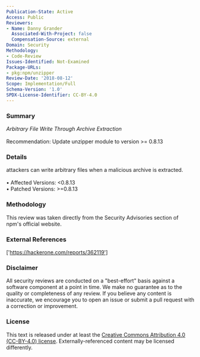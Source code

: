 ```yaml
---
Publication-State: Active
Access: Public
Reviewers:
- Name: Danny Grander
  Associated-With-Project: false
  Compensation-Source: external
Domain: Security
Methodology:
- Code-Review
Issues-Identified: Not-Examined
Package-URLs:
- pkg:npm/unzipper
Review-Date: '2018-08-12'
Scope: Implementation/Full
Schema-Version: '1.0'
SPDX-License-Identifier: CC-BY-4.0
---
```

### Summary
*Arbitrary File Write Through Archive Extraction*<br><br>Recommendation: Update unzipper module to version >= 0.8.13
### Details
attackers can write arbitrary files when a malicious archive is extracted.
<br><br>• Affected Versions: <0.8.13
<br>• Patched Versions: >=0.8.13
### Methodology
This review was taken directly from the Security Advisories section of npm's official website.
### External References
['https://hackerone.com/reports/362119']
### Disclaimer
All security reviews are conducted on a "best-effort" basis against a software component at a point in time. We make no guarantee as to the quality or completeness of any review. If you believe any content is inaccurate, we encourage you to open an issue or submit a pull request with a correction or improvement.
### License
This text is released under at least the [Creative Commons Attribution 4.0 (CC-BY-4.0) license](https://creativecommons.org/licenses/by/4.0/legalcode.txt). Externally-referenced content may be licensed differently.
